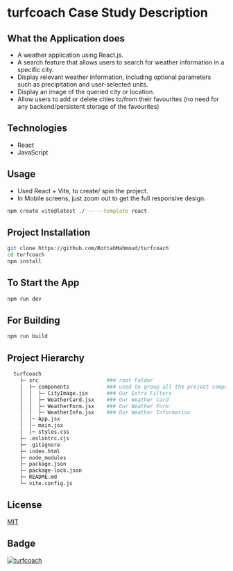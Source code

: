 # turfcoach Case Study Description

## What the Application does

- A weather application using React.js.
- A search feature that allows users to search for weather information in a specific city.
- Display relevant weather information, including optional parameters such as precipitation and user-selected units.
- Display an image of the queried city or location.
- Allow users to add or delete cities to/from their favourites (no need for any backend/persistent storage of the favourites)

## Technologies

- React
- JavaScript

## Usage

- Used React + Vite, to create/ spin the project.
- In Mobile screens, just zoom out to get the full responsive design.

```bash
npm create vite@latest ./ -- --template react
```

## Project Installation

```bash
git clone https://github.com/RottabMahmoud/turfcoach
cd turfcoach
npm install
```

## To Start the App

```bash
npm run dev
```

## For Building

```bash
npm run build
```

## Project Hierarchy

```bash
  turfcoach
    ├─ src                      ### root Folder
    │  ├─ components            ### used to group all the project components
    │  │  ├─ CityImage.jsx      ### Our Extra Filters
    │  │  ├─ WeatherCard.jsx    ### Our Weather Card
    │  │  ├─ WeatherForm.jsx    ### Our Weather Form
    │  │  ├─ WeatherInfo.jsx    ### Our Weather Information
    │  │─ App.jsx
    │  │─ main.jsx
    │  │─ styles.css
    ├─ .eslintrc.cjs
    ├─ .gitignore
    ├─ index.html
    ├─ node_modules
    ├─ package.json
    ├─ package-lock.json
    ├─ README.md
    └─ vite.config.js
```

## License

[MIT](https://choosealicense.com/licenses/mit/)

## Badge

<a href="https://www.turfcoach.com/"> <img src="https://img.shields.io/badge/turfcoach-Mahmoud_Rottab-blue" alt="turfcoach" /> </a>
